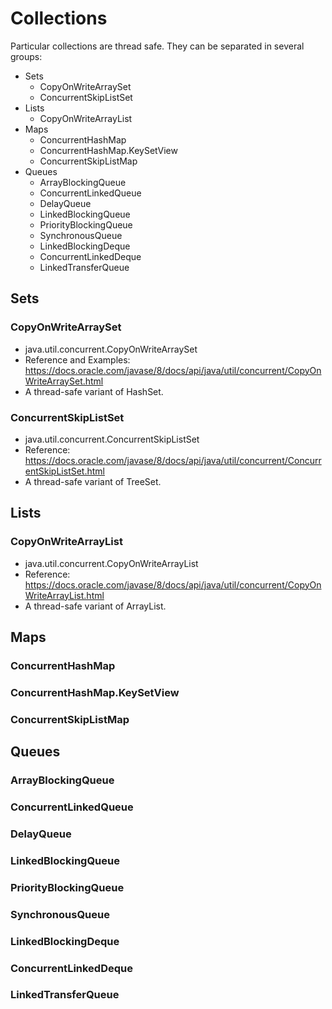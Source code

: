 # Collections

Particular collections are thread safe. They can be separated in several groups:
* Sets
  * CopyOnWriteArraySet
  * ConcurrentSkipListSet
* Lists
  * CopyOnWriteArrayList
* Maps
  * ConcurrentHashMap
  * ConcurrentHashMap.KeySetView
  * ConcurrentSkipListMap
* Queues
  * ArrayBlockingQueue
  * ConcurrentLinkedQueue
  * DelayQueue
  * LinkedBlockingQueue
  * PriorityBlockingQueue
  * SynchronousQueue
  * LinkedBlockingDeque
  * ConcurrentLinkedDeque
  * LinkedTransferQueue

## Sets
### CopyOnWriteArraySet
* java.util.concurrent.CopyOnWriteArraySet
* Reference and Examples: https://docs.oracle.com/javase/8/docs/api/java/util/concurrent/CopyOnWriteArraySet.html
* A thread-safe variant of HashSet.
### ConcurrentSkipListSet
* java.util.concurrent.ConcurrentSkipListSet
* Reference: https://docs.oracle.com/javase/8/docs/api/java/util/concurrent/ConcurrentSkipListSet.html
* A thread-safe variant of TreeSet.
## Lists
### CopyOnWriteArrayList
* java.util.concurrent.CopyOnWriteArrayList
* Reference: https://docs.oracle.com/javase/8/docs/api/java/util/concurrent/CopyOnWriteArrayList.html 
* A thread-safe variant of ArrayList.
## Maps
### ConcurrentHashMap
### ConcurrentHashMap.KeySetView
### ConcurrentSkipListMap
## Queues
### ArrayBlockingQueue
### ConcurrentLinkedQueue
### DelayQueue
### LinkedBlockingQueue
### PriorityBlockingQueue
### SynchronousQueue
### LinkedBlockingDeque
### ConcurrentLinkedDeque
### LinkedTransferQueue
